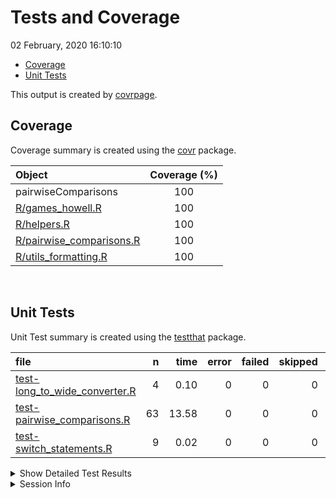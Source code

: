 Tests and Coverage
================
02 February, 2020 16:10:10

  - [Coverage](#coverage)
  - [Unit Tests](#unit-tests)

This output is created by
[covrpage](https://github.com/metrumresearchgroup/covrpage).

## Coverage

Coverage summary is created using the
[covr](https://github.com/r-lib/covr) package.

| Object                                                   | Coverage (%) |
| :------------------------------------------------------- | :----------: |
| pairwiseComparisons                                      |     100      |
| [R/games\_howell.R](../R/games_howell.R)                 |     100      |
| [R/helpers.R](../R/helpers.R)                            |     100      |
| [R/pairwise\_comparisons.R](../R/pairwise_comparisons.R) |     100      |
| [R/utils\_formatting.R](../R/utils_formatting.R)         |     100      |

<br>

## Unit Tests

Unit Test summary is created using the
[testthat](https://github.com/r-lib/testthat) package.

| file                                                                       |  n |  time | error | failed | skipped | warning |
| :------------------------------------------------------------------------- | -: | ----: | ----: | -----: | ------: | ------: |
| [test-long\_to\_wide\_converter.R](testthat/test-long_to_wide_converter.R) |  4 |  0.10 |     0 |      0 |       0 |       0 |
| [test-pairwise\_comparisons.R](testthat/test-pairwise_comparisons.R)       | 63 | 13.58 |     0 |      0 |       0 |       0 |
| [test-switch\_statements.R](testthat/test-switch_statements.R)             |  9 |  0.02 |     0 |      0 |       0 |       0 |

<details closed>

<summary> Show Detailed Test Results </summary>

| file                                                                           | context                   |                               test                               | status |  n |  time |
| :----------------------------------------------------------------------------- | :------------------------ | :--------------------------------------------------------------: | :----- | -: | ----: |
| [test-long\_to\_wide\_converter.R](testthat/test-long_to_wide_converter.R#L26) | long\_to\_wide\_converter |                 long\_to\_wide\_converter works                  | PASS   |  4 |  0.10 |
| [test-pairwise\_comparisons.R](testthat/test-pairwise_comparisons.R#L62)       | pairwise\_comparisons     |    `pairwise_comparisons()` works for between-subjects design    | PASS   | 32 | 12.28 |
| [test-pairwise\_comparisons.R](testthat/test-pairwise_comparisons.R#L240_L248) | pairwise\_comparisons     |    `pairwise_comparisons()` works for within-subjects design     | PASS   | 22 |  0.31 |
| [test-pairwise\_comparisons.R](testthat/test-pairwise_comparisons.R#L386)      | pairwise\_comparisons     |                 dropped levels are not included                  | PASS   |  6 |  0.90 |
| [test-pairwise\_comparisons.R](testthat/test-pairwise_comparisons.R#L410)      | pairwise\_comparisons     | check if everything works fine with irregular factor level names | PASS   |  3 |  0.09 |
| [test-switch\_statements.R](testthat/test-switch_statements.R#L8)              | switch statements         |                  switch for p adjustment works                   | PASS   |  9 |  0.02 |

</details>

<details>

<summary> Session Info </summary>

| Field    | Value                            |
| :------- | :------------------------------- |
| Version  | R version 3.6.2 (2019-12-12)     |
| Platform | x86\_64-w64-mingw32/x64 (64-bit) |
| Running  | Windows 10 x64 (build 16299)     |
| Language | English\_United States           |
| Timezone | Europe/Berlin                    |

| Package  | Version |
| :------- | :------ |
| testthat | 2.3.1   |
| covr     | 3.4.0   |
| covrpage | 0.0.70  |

</details>

<!--- Final Status : pass --->
